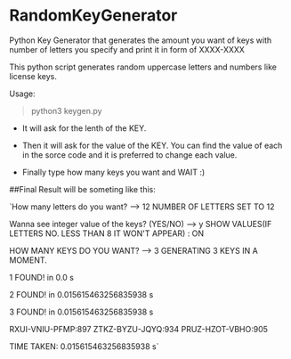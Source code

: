 # RandomKeyGenerator
Python Key Generator that generates the amount you want of keys with number of letters you specify and print it in form of XXXX-XXXX

This python script generates random uppercase letters and numbers like license keys.

Usage:

>python3 keygen.py

- It will ask for the lenth of the KEY.

- Then it will ask for the value of the KEY. You can find the value of each in the sorce code and it is preferred to change each value.

- Finally type how many keys you want and WAIT :)

##Final Result will be someting like this:

`How many letters do you want? --> 12
NUMBER OF LETTERS SET TO 12

Wanna see integer value of the keys? (YES/NO) --> y
SHOW VALUES(IF LETTERS NO. LESS THAN 8 IT WON'T APPEAR) : ON

HOW MANY KEYS DO YOU WANT? --> 3
GENERATING 3 KEYS IN A MOMENT.

1 FOUND! in 0.0 s

2 FOUND! in 0.015615463256835938 s

3 FOUND! in 0.015615463256835938 s

RXUI-VNIU-PFMP:897
ZTKZ-BYZU-JQYQ:934
PRUZ-HZOT-VBHO:905

TIME TAKEN: 0.015615463256835938 s`
